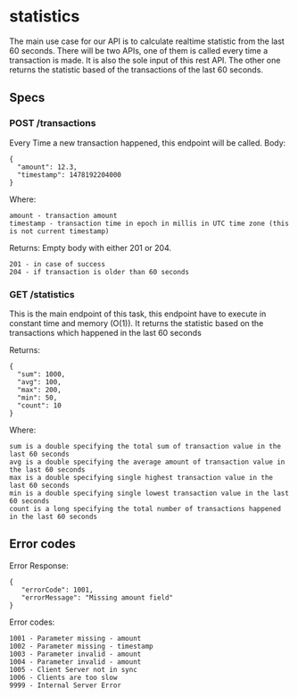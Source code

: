 # statistics
The main use case for our API is to
calculate realtime statistic from the last 60 seconds. There will be two APIs, one of them is
called every time a transaction is made. It is also the sole input of this rest API. The other one
returns the statistic based of the transactions of the last 60 seconds.

## Specs
### POST /transactions
Every Time a new transaction happened, this endpoint will be called.
Body:

    {
      "amount": 12.3,
      "timestamp": 1478192204000
    }

Where:

    amount - transaction amount
    timestamp - transaction time in epoch in millis in UTC time zone (this is not current timestamp)

Returns: Empty body with either 201 or 204.

    201 - in case of success
    204 - if transaction is older than 60 seconds
    
### GET /statistics
This is the main endpoint of this task, this endpoint have to execute in constant time and memory (O(1)). It returns the statistic based on the transactions which happened in the last 60 seconds

Returns:

    {
      "sum": 1000,
      "avg": 100,
      "max": 200,
      "min": 50,
      "count": 10
    }
    
Where:

    sum is a double specifying the total sum of transaction value in the last 60 seconds
    avg is a double specifying the average amount of transaction value in the last 60 seconds
    max is a double specifying single highest transaction value in the last 60 seconds
    min is a double specifying single lowest transaction value in the last 60 seconds
    count is a long specifying the total number of transactions happened in the last 60 seconds

## Error codes

Error Response:

    {
       "errorCode": 1001,
       "errorMessage": "Missing amount field"
    }

Error codes:

    1001 - Parameter missing - amount
    1002 - Parameter missing - timestamp
    1003 - Parameter invalid - amount
    1004 - Parameter invalid - amount
    1005 - Client Server not in sync
    1006 - Clients are too slow
    9999 - Internal Server Error
